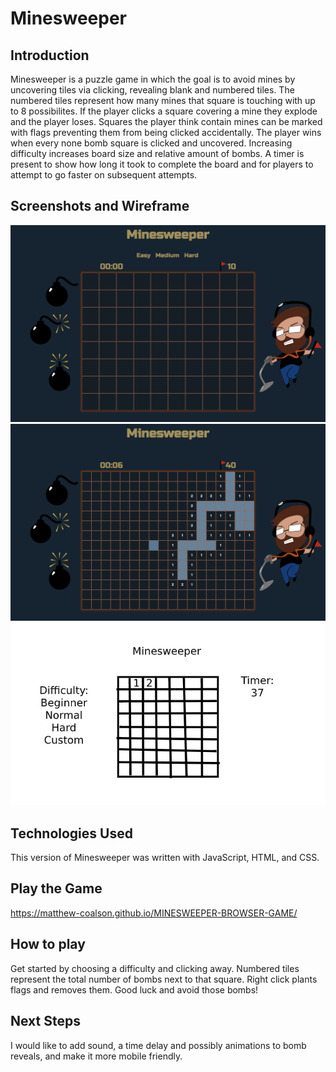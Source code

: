 # Minesweeper



## Introduction

Minesweeper is a puzzle game in which the goal is to avoid mines by uncovering tiles via clicking, revealing blank and numbered tiles. The numbered tiles represent how many mines that square is touching with up to 8 possibilites. If the player clicks a square covering a mine they explode and the player loses. Squares the player think contain mines can be marked with flags preventing them from being clicked accidentally. The player wins when every none bomb square is clicked and uncovered. Increasing difficulty increases board size and relative amount of bombs. A timer is present to show how long it took to complete the board and for players to attempt to go faster on subsequent attempts.

## Screenshots and Wireframe

![](imgs/ScreenShot1.png)
![](imgs/ScreenShot2.png)
![](imgs/Minesweeper-Wireframe.jpg)

## Technologies Used

This version of Minesweeper was written with JavaScript, HTML, and CSS.

## Play the Game

https://matthew-coalson.github.io/MINESWEEPER-BROWSER-GAME/

## How to play

Get started by choosing a difficulty and clicking away. Numbered tiles represent the total number of bombs next to that square. Right click plants flags and removes them. Good luck and avoid those bombs!

## Next Steps

I would like to add sound, a time delay and possibly animations to bomb reveals, and make it more mobile friendly.

